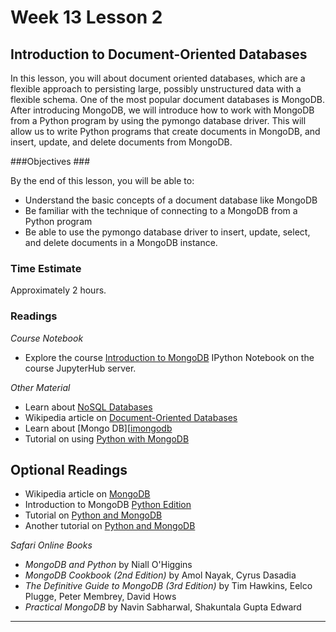 # Week 13 Lesson 2 #
## Introduction to Document-Oriented Databases ##

In this lesson, you will about document oriented databases, which are a
flexible approach to persisting large, possibly unstructured data with a
flexible schema. One of the most popular document databases is MongoDB.
After introducing MongoDB, we will introduce how to work with MongoDB
from a Python program by using the pymongo database driver. This will
allow us to write Python programs that create documents in MongoDB, and
insert, update, and delete documents from MongoDB.

###Objectives ###

By the end of this lesson, you will be able to:

- Understand the basic concepts of a document database like MongoDB
- Be familiar with the technique of connecting to a MongoDB from a
Python program
- Be able to use the pymongo database driver to insert, update, select,
and delete documents in a MongoDB instance.

### Time Estimate ###

Approximately 2 hours.

### Readings ####

_Course Notebook_

- Explore the course [Introduction to MongoDB][l1nb]
IPython Notebook on the course JupyterHub server.

_Other Material_

- Learn about [NoSQL Databases][inosql]
- Wikipedia article on [Document-Oriented Databases][wddb]
- Learn about [Mongo DB][[imongodb]
- Tutorial on using [Python with MongoDB][tpmdb]

## Optional Readings ##

- Wikipedia article on [MongoDB][wmdb]
- Introduction to MongoDB [Python Edition][pe]
- Tutorial on [Python and MongoDB][bpmdb]
- Another tutorial on [Python and MongoDB][apmdb]

_Safari Online Books_

- _MongoDB and Python_ by Niall O'Higgins
- _MongoDB Cookbook (2nd Edition)_ by Amol Nayak, Cyrus Dasadia
- _The Definitive Guide to MongoDB (3rd Edition)_ by Tim Hawkins, Eelco Plugge, Peter Membrey, David Hows
- _Practical MongoDB_ by Navin Sabharwal, Shakuntala Gupta Edward

-----

[l1nb]: notebooks/intro2mongodb.ipynb

[inosql]: http://www.w3resource.com/mongodb/nosql.php

[imongodb]: http://www.w3resource.com/mongodb/introduction-mongodb.php

[wmdb]: https://en.wikipedia.org/wiki/MongoDB
[wddb]: https://en.wikipedia.org/wiki/Document-oriented_database
[bpmdb]: https://marcobonzanini.com/2015/09/07/getting-started-with-mongodb-and-python/
[tpmdb]: http://api.mongodb.org/python/current/tutorial.html
[pe]: https://docs.mongodb.org/getting-started/python/
[apmdb]: https://altons.github.io/python/2013/01/21/gentle-introduction-to-mongodb-using-pymongo/
